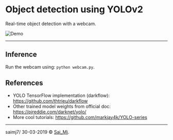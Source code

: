 # Object detection using YOLOv2

Real-time object detection with a webcam.

![Demo](demo.gif?raw=true "demo") 

---
## Inference

Run the webcam using: ```python webcam.py```.

## References

- YOLO TensorFlow implementation (darkflow): https://github.com/thtrieu/darkflow
- Other trained model weights from official doc: https://pjreddie.com/darknet/yolo/
- More cool tutorials: https://github.com/markjay4k/YOLO-series

---

saimj7/ 30-03-2019 © <a href="http://saimj7.github.io" target="_blank">Sai_Mj</a>.
